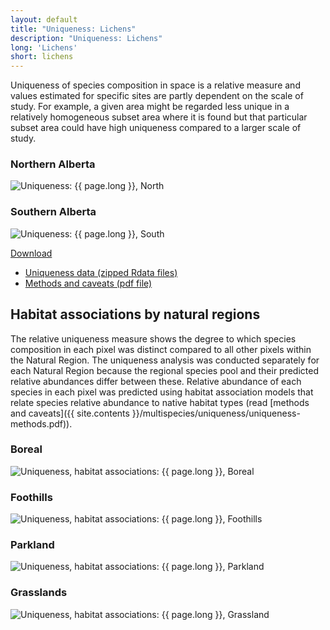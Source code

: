 ```yaml
---
layout: default
title: "Uniqueness: Lichens"
description: "Uniqueness: Lichens"
long: 'Lichens'
short: lichens
---
```


Uniqueness of species composition in space is a relative measure and values estimated for specific sites are partly dependent on the scale of study. For example, a given area might be regarded less unique in a relatively homogeneous subset area where it is found but that particular subset area could have high uniqueness compared to a larger scale of study. 

<div class="row">
  <div class="col-6 col-sm-6 col-lg-6">

  <h3>Northern Alberta</h3>
  <p><img src="{{ site.contents }}/multispecies/uniqueness/{{ page.short }}/uniqueness-north-{{ page.short }}.png" class="img-responsive" alt="Uniqueness: {{ page.long }}, North"/></p>

  </div>
  <div class="col-6 col-sm-6 col-lg-6">

  <h3>Southern Alberta</h3>
  <p><img src="{{ site.contents }}/multispecies/uniqueness/{{ page.short }}/uniqueness-south-{{ page.short }}.png" class="img-responsive" alt="Uniqueness: {{ page.long }}, South"/></p>

  </div>
</div>

<div class="btn-group">
  <a href="#" class="btn btn-primary dropdown-toggle" data-toggle="dropdown" aria-expanded="false">Download <i class="fa fa-download"></i></a>
  <ul class="dropdown-menu">
    <li><a href="{{ site.ftproot }}/multispecies/uniqueness/uniqueness.zip" download>Uniqueness data (zipped Rdata files)</a></li>
    <li><a href="{{ site.contents }}/multispecies/uniqueness/uniqueness-methods.pdf">Methods and caveats (pdf file)</a></li>
  </ul>
</div>

## Habitat associations by natural regions

The relative uniqueness measure shows the degree to which species composition in each pixel was distinct compared to all other pixels within the Natural Region.  The uniqueness analysis was conducted separately for each Natural Region because the regional species pool and their predicted relative abundances differ between these. Relative abundance of each species in each pixel was predicted using habitat association models that relate species relative abundance to native habitat types (read [methods and caveats]({{ site.contents }}/multispecies/uniqueness/uniqueness-methods.pdf)).

<div class="row">
  <div class="col-12 col-sm-12 col-lg-12">

  <h3>Boreal</h3>
  <p><img src="{{ site.contents }}/multispecies/uniqueness/{{ page.short }}/uniqueness-habitat-boreal-{{ page.short }}.png" class="img-responsive" alt="Uniqueness, habitat associations: {{ page.long }}, Boreal"/></p>

  </div>
  <div class="col-12 col-sm-12 col-lg-12">

  <h3>Foothills</h3>
  <p><img src="{{ site.contents }}/multispecies/uniqueness/{{ page.short }}/uniqueness-habitat-foothills-{{ page.short }}.png" class="img-responsive" alt="Uniqueness, habitat associations: {{ page.long }}, Foothills"/></p>

  </div>
</div>

<div class="row">
  <div class="col-6 col-sm-6 col-lg-6">

  <h3>Parkland</h3>
  <p><img src="{{ site.contents }}/multispecies/uniqueness/{{ page.short }}/uniqueness-habitat-parkland-{{ page.short }}.png" class="img-responsive" alt="Uniqueness, habitat associations: {{ page.long }}, Parkland"/></p>

  </div>
  <div class="col-6 col-sm-6 col-lg-6">

  <h3>Grasslands</h3>
  <p><img src="{{ site.contents }}/multispecies/uniqueness/{{ page.short }}/uniqueness-habitat-grassland-{{ page.short }}.png" class="img-responsive" alt="Uniqueness, habitat associations: {{ page.long }}, Grassland"/></p>

  </div>
</div>
